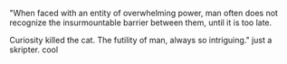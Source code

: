 "When faced with an entity of overwhelming power, man often does not recognize the insurmountable barrier between them, until it is too late.

Curiosity killed the cat. The futility of man, always so intriguing."
just a skripter. cool
